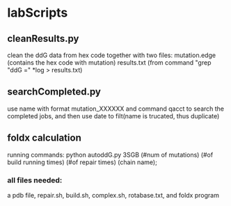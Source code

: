 # labScripts
## cleanResults.py
clean the ddG data from hex code
together with two files:
mutation.edge (contains the hex code with mutation)
results.txt (from command "grep "ddG =" *log > results.txt)

## searchCompleted.py
use name with format mutation_XXXXXX and command qacct to search the completed jobs, and then use date to filt(name is trucated, thus duplicate)

## foldx calculation
running commands: 
python autoddG.py 3SGB (#num of mutations) (#of build running times) (#of repair times) (chain name);
### all files needed:
a pdb file, repair.sh, build.sh, complex.sh, rotabase.txt, and foldx program

